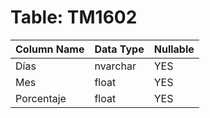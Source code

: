 # Table: TM1602

| Column Name | Data Type | Nullable |
|-------------|-----------|----------|
| Días | nvarchar | YES |
| Mes | float | YES |
| Porcentaje  | float | YES |
